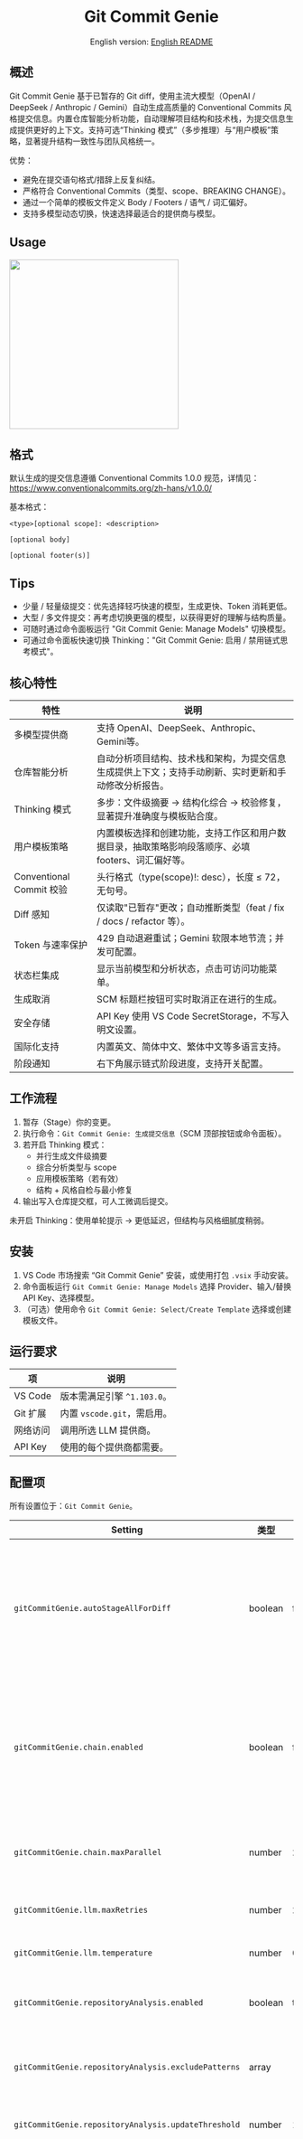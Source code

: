<div align="center">

# Git Commit Genie

English version: [English README](../README.md)

</div>

## 概述

Git Commit Genie 基于已暂存的 Git diff，使用主流大模型（OpenAI / DeepSeek / Anthropic / Gemini）自动生成高质量的 Conventional Commits 风格提交信息。内置仓库智能分析功能，自动理解项目结构和技术栈，为提交信息生成提供更好的上下文。支持可选“Thinking 模式”（多步推理）与“用户模板”策略，显著提升结构一致性与团队风格统一。

优势：
- 避免在提交语句格式/措辞上反复纠结。
- 严格符合 Conventional Commits（类型、scope、BREAKING CHANGE）。
- 通过一个简单的模板文件定义 Body / Footers / 语气 / 词汇偏好。
- 支持多模型动态切换，快速选择最适合的提供商与模型。

## Usage
<img src="../media/demo1.gif" width="300"/>

## 格式

默认生成的提交信息遵循 Conventional Commits 1.0.0 规范，详情见：https://www.conventionalcommits.org/zh-hans/v1.0.0/

基本格式：
```
<type>[optional scope]: <description>

[optional body]

[optional footer(s)]
```

## Tips

- 少量 / 轻量级提交：优先选择轻巧快速的模型，生成更快、Token 消耗更低。
- 大型 / 多文件提交：再考虑切换更强的模型，以获得更好的理解与结构质量。
- 可随时通过命令面板运行 "Git Commit Genie: Manage Models" 切换模型。
 - 可通过命令面板快速切换 Thinking："Git Commit Genie: 启用 / 禁用链式思考模式"。

## 核心特性

| 特性                     | 说明                                                                                                 |
| ------------------------ | ---------------------------------------------------------------------------------------------------- |
| 多模型提供商             | 支持 OpenAI、DeepSeek、Anthropic、Gemini等。                                                         |
| 仓库智能分析             | 自动分析项目结构、技术栈和架构，为提交信息生成提供上下文；支持手动刷新、实时更新和手动修改分析报告。 |
| Thinking 模式            | 多步：文件级摘要 → 结构化综合 → 校验修复，显著提升准确度与模板贴合度。                               |
| 用户模板策略             | 内置模板选择和创建功能，支持工作区和用户数据目录，抽取策略影响段落顺序、必填 footers、词汇偏好等。   |
| Conventional Commit 校验 | 头行格式（type(scope)!: desc），长度 ≤ 72，无句号。                                                  |
| Diff 感知                | 仅读取"已暂存"更改；自动推断类型（feat / fix / docs / refactor 等）。                                |
| Token 与速率保护         | 429 自动退避重试；Gemini 软限本地节流；并发可配置。                                                  |
| 状态栏集成               | 显示当前模型和分析状态，点击可访问功能菜单。                                                         |
| 生成取消                 | SCM 标题栏按钮可实时取消正在进行的生成。                                                             |
| 安全存储                 | API Key 使用 VS Code SecretStorage，不写入明文设置。                                                 |
| 国际化支持               | 内置英文、简体中文、繁体中文等多语言支持。                                                           |
| 阶段通知                 | 右下角展示链式阶段进度，支持开关配置。                                                               |

## 工作流程

1. 暂存（Stage）你的变更。
2. 执行命令：`Git Commit Genie: 生成提交信息`（SCM 顶部按钮或命令面板）。
3. 若开启 Thinking 模式：
   - 并行生成文件级摘要
   - 综合分析类型与 scope
   - 应用模板策略（若有效）
   - 结构 + 风格自检与最小修复
4. 输出写入仓库提交框，可人工微调后提交。

未开启 Thinking：使用单轮提示 → 更低延迟，但结构与风格细腻度稍弱。

## 安装

1. VS Code 市场搜索 “Git Commit Genie” 安装，或使用打包 `.vsix` 手动安装。
2. 命令面板运行 `Git Commit Genie: Manage Models` 选择 Provider、输入/替换 API Key、选择模型。
3. （可选）使用命令 `Git Commit Genie: Select/Create Template` 选择或创建模板文件。

## 运行要求

| 项       | 说明                        |
| -------- | --------------------------- |
| VS Code  | 版本需满足引擎 `^1.103.0`。 |
| Git 扩展 | 内置 `vscode.git`，需启用。 |
| 网络访问 | 调用所选 LLM 提供商。       |
| API Key  | 使用的每个提供商都需要。    |

## 配置项

所有设置位于：`Git Commit Genie`。

| Setting                                             | 类型    | 默认    | 说明                                                                                                                                         |
| --------------------------------------------------- | ------- | ------- | -------------------------------------------------------------------------------------------------------------------------------------------- |
| `gitCommitGenie.autoStageAllForDiff`                | boolean | false   | 仅当暂存区为空时：临时将所有更改加入暂存用于生成 diff，生成后会自动还原暂存状态。谨慎使用，可能会把无关更改包含进提示。                      |
| `gitCommitGenie.chain.enabled`                      | boolean | false   | 启用链式多步提示生成提交信息（使得生成的提交信息更加详准确，且可以更加贴合用户模版，但将增加延迟与 Token 消耗）                              |
| `gitCommitGenie.chain.maxParallel`                  | number  | 2       | 链式提示并行 LLM 调用最大数量。谨慎增大以避免触发速率限制。                                                                                  |
| `gitCommitGenie.llm.maxRetries`                     | number  | 2       | API请求失败最大重试次数。                                                                                                                    |
| `gitCommitGenie.llm.temperature`                    | number  | 0.2     | Temperature（0–2），默认为 0.2。                                                                                                             |
| `gitCommitGenie.repositoryAnalysis.enabled`         | boolean | true    | 启用仓库分析以提供更好的提交信息生成上下文。                                                                                                 |
| `gitCommitGenie.repositoryAnalysis.excludePatterns` | array   | []      | 仓库分析扫描时要排除的文件模式（gitignore风格）。                                                                                            |
| `gitCommitGenie.repositoryAnalysis.updateThreshold` | number  | 10      | 更新仓库分析的提交次数阈值。                                                                                                                 |
| `gitCommitGenie.repositoryAnalysis.model`           | enum    | general | 用于仓库分析的模型。可选择所有供应商支持的模型，系统将自动切换到该模型所属的服务商；或选择“使用与commit message生成相同的模型”以复用主模型。 |
| `gitCommitGenie.commitLanguage`                     | string  | `auto`  | 生成的提交信息目标语言。选项：`auto`、`en`、`zh-CN`、`zh-TW`、`ja`、`ko`、`de`、`fr`、`es`、`pt`、`ru`、`it`。                               |
| `gitCommitGenie.typingAnimationSpeed`               | number  | 15      | 提交信息框打字动画速度，单位为每字符毫秒。设置 -1 关闭动画。                                                                                 |  |
| `gitCommitGenie.showUsageCost`                      | boolean | true    | 启用后在生成文本时弹出通知，显示本次生成的估计总费用。                                                                                       |
| `gitCommitGenie.ui.stageNotifications.enabled`      | boolean | true    | 在 Thinking 过程中在右下角显示阶段通知（精简气泡，无标题）。                                                                                 |



## 命令

在命令面板中搜索以下命令：

- Git Commit Genie: 生成提交信息
- Git Commit Genie: 停止生成（生成进行中可见）
- Git Commit Genie: 管理模型
- Git Commit Genie: 启用 / 禁用链式思考模式
- Git Commit Genie: 选择/新建模板
- Git Commit Genie: 查看仓库分析
- Git Commit Genie: 刷新仓库分析
- Git Commit Genie: 清理仓库分析缓存
- Git Commit Genie: 停止仓库分析（分析进行中可见）
- Git Commit Genie: 菜单
- Git Commit Genie: 查看仓库费用
- Git Commit Genie: 重置仓库费用

SCM 标题栏：根据状态显示“Generate commit message”或“Stop generate”按钮。

## 模板编写
使用命令 `Git Commit Genie: Select/Create Template` 选择或创建模板文件。

<img src="../media/demo2.gif" width="600"/>

模版文件存在且非空时，系统尝试抽取“模板策略”。支持markdown模版编写。

完整指南： [English](./user-template-guide.md) | [中文](./user-template-guide.zh-CN.md)

最小示例：
```
Minimal Template
- Always include a body with Summary and Changes.
- Use imperative, no trailing period.
- Always include a `Refs` footer (use `Refs: N/A` when missing).
- Prefer: add, fix, refactor; Avoid: update.
```

## 安全与隐私

- API Key 使用 SecretStorage，不以明文写入 settings.json， 不会以任何形式上传到互联网，仅保存在本地。
- 仅发送“已暂存 diff”中的文件名与修改上下文；不包括未暂存或未跟踪文件。
- 无遥测 / 分析数据收集。

## 许可证

MIT

## 致谢

- [Conventional Commits](https://conventionalcommits.org/) - https://github.com/conventional-commits/conventionalcommits.org
- OpenAI / DeepSeek / Anthropic / Gemini 模型生态

---

让提交信息不再痛苦。

